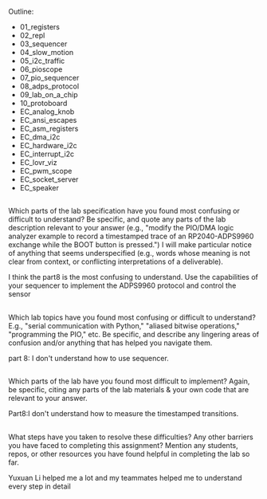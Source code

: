 Outline:
- 01_registers
- 02_repl
- 03_sequencer      
- 04_slow_motion
- 05_i2c_traffic
- 06_pioscope      
- 07_pio_sequencer    
- 08_adps_protocol   
- 09_lab_on_a_chip
- 10_protoboard
- EC_analog_knob
- EC_ansi_escapes
- EC_asm_registers
- EC_dma_i2c
- EC_hardware_i2c
- EC_interrupt_i2c
- EC_lovr_viz
- EC_pwm_scope
- EC_socket_server
- EC_speaker

##
Which parts of the lab specification have you found most confusing or difficult to understand? Be specific, and quote any parts of the lab description relevant to your answer (e.g., "modify the PIO/DMA logic analyzer example to record a timestamped trace of an RP2040-ADPS9960 exchange while the BOOT button is pressed.") I will make particular notice of anything that seems underspecified (e.g., words whose meaning is not clear from context, or conflicting interpretations of a deliverable).

I think the part8 is the most confusing to understand.
Use the capabilities of your sequencer to implement the ADPS9960 protocol and control the sensor

##

Which lab topics have you found most confusing or difficult to understand? E.g., "serial communication with Python," "aliased bitwise operations," "programming the PIO," etc. Be specific, and describe any lingering areas of confusion and/or anything that has helped you navigate them.

part 8: I don't understand how to use sequencer. 


##

Which parts of the lab have you found most difficult to implement? Again, be specific, citing any parts of the lab materials & your own code that are relevant to your answer.

Part8:I don't understand how to measure the timestamped transitions.


##


What steps have you taken to resolve these difficulties? Any other barriers you have faced to completing this assignment? Mention any students, repos, or other resources you have found helpful in completing the lab so far.

Yuxuan Li helped me a lot and my teammates helped me to understand every step in detail  


